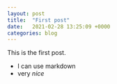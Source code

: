 ```yaml
---
layout: post
title:  "First post"
date:   2021-02-28 13:25:09 +0000
categories: blog
---
```


This is the first post.

* I can use markdown
* very *nice*